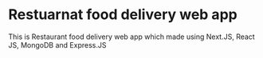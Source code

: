 # Restuarnat food delivery web app

This is Restaurant food delivery web app which made using Next.JS, React JS, MongoDB and Express.JS
